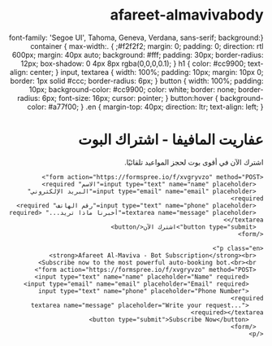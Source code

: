 # afareet-almavivabody 
{font-family: 'Segoe UI', Tahoma, Geneva, Verdana, sans-serif;
  background: #f2f2f2;
  margin: 0;
  padding: 0;
  direction: rtl;
}
.container {
  max-width: 600px;
  margin: 40px auto;
  background: #fff;
  padding: 30px;
  border-radius: 12px;
  box-shadow: 0 4px 8px rgba(0,0,0,0.1);
}
h1 {
  color: #cc9900;
  text-align: center;
}
input, textarea {
  width: 100%;
  padding: 10px;
  margin: 10px 0;
  border: 1px solid #ccc;
  border-radius: 6px;
}
button {
  width: 100%;
  padding: 10px;
  background-color: #cc9900;
  color: white;
  border: none;
  border-radius: 6px;
  font-size: 16px;
  cursor: pointer;
}
button:hover {
  background-color: #a77f00;
}
.en {
  margin-top: 40px;
  direction: ltr;
  text-align: left;
}


<!DOCTYPE html>
<html lang="ar" dir="rtl">
<head>
  <meta charset="UTF-8">
  <meta name="viewport" content="width=device-width, initial-scale=1.0">
  <title>عفاريت المافيفا</title>
  <link rel="stylesheet" href="style.css">
</head>
<body>
  <div class="container">
    <h1>عفاريت المافيفا - اشتراك البوت</h1>
    <p>اشترك الآن في أقوى بوت لحجز المواعيد تلقائيًا.</p>

    <form action="https://formspree.io/f/xvgryvzo" method="POST">
      <input type="text" name="name" placeholder="الاسم" required>
      <input type="email" name="email" placeholder="البريد الإلكتروني" required>
      <input type="text" name="phone" placeholder="رقم الهاتف" required>
      <textarea name="message" placeholder="أخبرنا ماذا تريد..." required></textarea>
      <button type="submit">اشترك الآن</button>
    </form>

    <p class="en">
      <strong>Afareet Al-Maviva - Bot Subscription</strong><br>
      Subscribe now to the most powerful auto-booking bot.<br><br>
      <form action="https://formspree.io/f/xvgryvzo" method="POST">
        <input type="text" name="name" placeholder="Name" required>
        <input type="email" name="email" placeholder="Email" required>
        <input type="text" name="phone" placeholder="Phone Number" required>
        <textarea name="message" placeholder="Write your request..." required></textarea>
        <button type="submit">Subscribe Now</button>
      </form>
    </p>
  </div>
</body>
</html>


